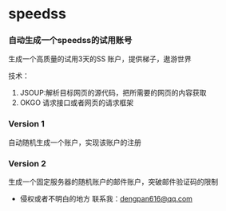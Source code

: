 # speedss
### 自动生成一个speedss的试用账号
生成一个高质量的试用3天的SS 账户，提供梯子，遨游世界

技术：
1. JSOUP:解析目标网页的源代码，把所需要的网页的内容获取
2. OKGO 请求接口或者网页的请求框架

### Version 1
自动随机生成一个账户，实现该账户的注册
### Version 2
生成一个固定服务器的随机账户的邮件账户，突破邮件验证码的限制

- 侵权或者不明白的地方 联系我：dengpan616@qq.com

